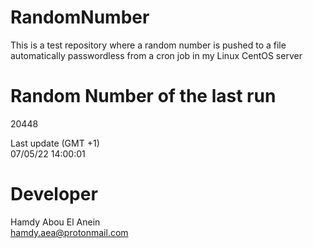 # RandomNumber    
This is a test repository where a random number is pushed to a file automatically passwordless from a cron job in my Linux CentOS server    
# Random Number of the last run   
20448
      
Last update (GMT +1)    
07/05/22 14:00:01
# Developer    
Hamdy Abou El Anein   
hamdy.aea@protonmail.com
